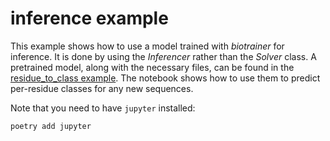 # inference example

This example shows how to use a model trained with *biotrainer* for inference. It is done by using the
*Inferencer* rather than the *Solver* class. A pretrained model, along with the necessary files, can be found
in the [residue_to_class example](../residue_to_class/). The notebook shows how to use them to predict per-residue
classes for any new sequences.

Note that you need to have `jupyter` installed:
```shell
poetry add jupyter
```